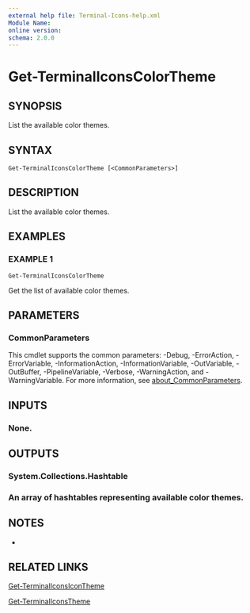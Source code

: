 ```yaml
---
external help file: Terminal-Icons-help.xml
Module Name:
online version:
schema: 2.0.0
---
```


# Get-TerminalIconsColorTheme

## SYNOPSIS
List the available color themes.

## SYNTAX

```
Get-TerminalIconsColorTheme [<CommonParameters>]
```

## DESCRIPTION
List the available color themes.

## EXAMPLES

### EXAMPLE 1
```
Get-TerminalIconsColorTheme
```

Get the list of available color themes.

## PARAMETERS

### CommonParameters
This cmdlet supports the common parameters: -Debug, -ErrorAction, -ErrorVariable, -InformationAction, -InformationVariable, -OutVariable, -OutBuffer, -PipelineVariable, -Verbose, -WarningAction, and -WarningVariable. For more information, see [about_CommonParameters](http://go.microsoft.com/fwlink/?LinkID=113216).

## INPUTS

### None.
## OUTPUTS

### System.Collections.Hashtable
### An array of hashtables representing available color themes.
## NOTES
*

## RELATED LINKS

[Get-TerminalIconsIconTheme]()

[Get-TerminalIconsTheme]()

